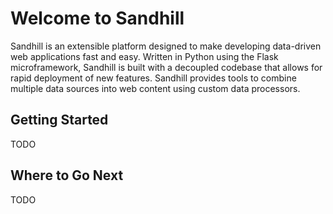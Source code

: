 # Welcome to Sandhill

Sandhill is an extensible platform designed to make developing data-driven web applications
fast and easy. Written in Python using the Flask microframework, Sandhill is built with a
decoupled codebase that allows for rapid deployment of new features. Sandhill provides tools
to combine multiple data sources into web content using custom data processors.

## Getting Started
TODO

## Where to Go Next
TODO
